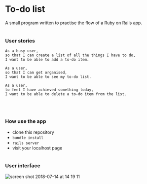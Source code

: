 # To-do list

A small program written to practise the flow of a Ruby on Rails app.
<br></br>


### User stories
```
As a busy user,
so that I can create a list of all the things I have to do,
I want to be able to add a to-do item.

As a user,
so that I can get organised,
I want to be able to see my to-do list.

As a user,
to feel I have achieved something today,
I want to be able to delete a to-do item from the list.
```
<br></br>
### How use the app
- clone this repository
- ```bundle install```
- ```rails server```
- visit your localhost page
<br></br>
### User interface
![screen shot 2018-07-14 at 14 19 11](https://user-images.githubusercontent.com/33669463/42724940-83de0a90-8773-11e8-8504-f7ccd2f8e500.png)
